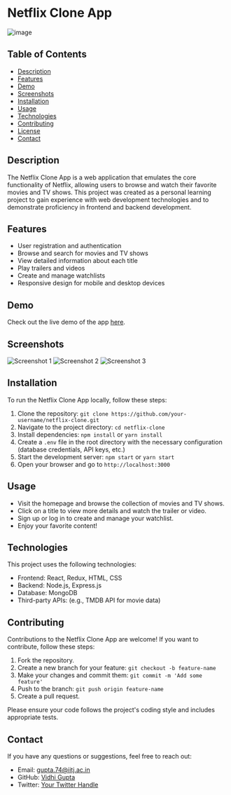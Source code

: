 # Netflix Clone App


![image](https://github.com/vidhihihihihi/netflix-clone/assets/92211866/bbcd20e9-b59e-4f75-b004-38639e67be1c)

## Table of Contents

- [Description](#description)
- [Features](#features)
- [Demo](#demo)
- [Screenshots](#screenshots)
- [Installation](#installation)
- [Usage](#usage)
- [Technologies](#technologies)
- [Contributing](#contributing)
- [License](#license)
- [Contact](#contact)

## Description

The Netflix Clone App is a web application that emulates the core functionality of Netflix, allowing users to browse and watch their favorite movies and TV shows. This project was created as a personal learning project to gain experience with web development technologies and to demonstrate proficiency in frontend and backend development.

## Features

- User registration and authentication
- Browse and search for movies and TV shows
- View detailed information about each title
- Play trailers and videos
- Create and manage watchlists
- Responsive design for mobile and desktop devices

## Demo

Check out the live demo of the app [here](https://netflix-clone-92425.web.app).

## Screenshots

![Screenshot 1](/path/to/screenshot1.png)
![Screenshot 2](/path/to/screenshot2.png)
![Screenshot 3](/path/to/screenshot3.png)

## Installation

To run the Netflix Clone App locally, follow these steps:

1. Clone the repository: `git clone https://github.com/your-username/netflix-clone.git`
2. Navigate to the project directory: `cd netflix-clone`
3. Install dependencies: `npm install` or `yarn install`
4. Create a `.env` file in the root directory with the necessary configuration (database credentials, API keys, etc.)
5. Start the development server: `npm start` or `yarn start`
6. Open your browser and go to `http://localhost:3000`

## Usage

- Visit the homepage and browse the collection of movies and TV shows.
- Click on a title to view more details and watch the trailer or video.
- Sign up or log in to create and manage your watchlist.
- Enjoy your favorite content!

## Technologies

This project uses the following technologies:

- Frontend: React, Redux, HTML, CSS
- Backend: Node.js, Express.js
- Database: MongoDB
- Third-party APIs: (e.g., TMDB API for movie data)

## Contributing

Contributions to the Netflix Clone App are welcome! If you want to contribute, follow these steps:

1. Fork the repository.
2. Create a new branch for your feature: `git checkout -b feature-name`
3. Make your changes and commit them: `git commit -m 'Add some feature'`
4. Push to the branch: `git push origin feature-name`
5. Create a pull request.

Please ensure your code follows the project's coding style and includes appropriate tests.

## Contact

If you have any questions or suggestions, feel free to reach out:

- Email: gupta.74@iitj.ac.in
- GitHub: [Vidhi Gupta](https://github.com/vidhihihihihi)
- Twitter: [Your Twitter Handle](https://twitter.com/vidhihihihihihi)

